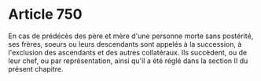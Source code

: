 # Article 750

En cas de prédécès des père et mère d'une personne morte sans postérité, ses frères, soeurs ou leurs descendants sont appelés à la succession, à l'exclusion des ascendants et des autres collatéraux.   Ils succèdent, ou de leur chef, ou par représentation, ainsi qu'il a été réglé dans la section II du présent chapitre.